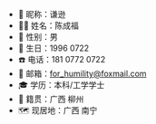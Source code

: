- 🤣 昵称：谦逊
- 👨‍💻 姓名：陈成福
- 🧬 性别：男
- 🎂 生日：1996 0722
- ☎️ 电话：181 0772 0722
- 📧 邮箱：<for_humility@foxmail.com>
- 🎓 学历：本科/工学学士
- 🏡 籍贯：广西 柳州
- 🗺️ 现居地：广西 南宁
